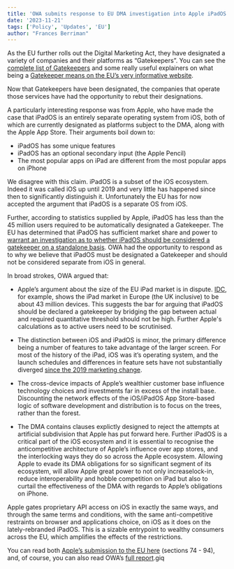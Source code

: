 ```yaml
---
title: 'OWA submits response to EU DMA investigation into Apple iPadOS'
date: '2023-11-21'
tags: ['Policy', 'Updates', 'EU']
author: "Frances Berriman"
---
```


As the EU further rolls out the Digital Marketing Act, they have designated a variety of companies and their platforms as “Gatekeepers”. You can see the [complete list of Gatekeepers](https://ec.europa.eu/commission/presscorner/detail/en/ip_23_4328) and some really useful explainers on what being a [Gatekeeper means on the EU’s very informative website](https://commission.europa.eu/strategy-and-policy/priorities-2019-2024/europe-fit-digital-age/digital-markets-act-ensuring-fair-and-open-digital-markets_en).

Now that Gatekeepers have been designated, the companies that operate those services have had the opportunity to rebut their designations. 

A particularly interesting response was from Apple, who have made the case that iPadOS is an entirely separate operating system from iOS, both of which are currently designated as platforms subject to the DMA, along with the Apple App Store. Their arguments boil down to:
* iPadOS has some unique features
* iPadOS has an optional secondary input (the Apple Pencil)
* The most popular apps on iPad are different from the most popular apps on iPhone

We disagree with this claim. iPadOS is a subset of the iOS ecosystem. Indeed it was called iOS up until 2019 and very little has happened since then to significantly distinguish it. Unfortunately the EU has for now accepted the argument that iPadOS is a separate OS from iOS.

Further, according to statistics supplied by Apple, iPadOS has less than the 45 million users required to be automatically designated a Gatekeeper. The EU has determined that iPadOS has sufficient market share and power to [warrant an investigation as to whether iPadOS should be considered a gatekeeper on a standalone basis](https://ec.europa.eu/competition/digital_markets_act/cases/202343/DMA_100047_5136.pdf). OWA had the opportunity to respond as to why we believe that iPadOS must be designated a Gatekeeper and should not be considered separate from iOS in general.

In broad strokes, OWA argued that:

* Apple’s argument about the size of the EU iPad market is in dispute. [IDC](https://www.idc.com/getdoc.jsp?containerId=IDC_P36344), for example, shows the iPad market in Europe (the UK inclusive) to be about 43 million devices. This suggests the bar for arguing that iPadOS should be declared a gatekeeper by bridging the gap between actual and required quantitative threshold should not be high. Further Apple's calculations as to active users need to be scrutinised.

* The distinction between iOS and iPadOS is minor, the primary difference being a number of features to take advantage of the larger screen. For most of the history of the iPad, iOS was it’s operating system, and the launch schedules and differences in feature sets have not substantially diverged [since the 2019 marketing change](https://en.wikipedia.org/wiki/IPadOS#History). 

* The cross-device impacts of Apple’s wealthier customer base influence technology choices and investments far in excess of the install base. Discounting the network effects of the iOS/iPadOS App Store-based logic of software development and distribution is to focus on the trees, rather than the forest. 

* The DMA contains clauses explictly designed to reject the attempts at artificial subdivision that Apple has put forward here. Further iPadOS is a critical part of the iOS ecosystem and it is essential to recognise the anticompetitive architecture of Apple’s influence over app stores, and the interlocking ways they do so across the Apple ecosystem. Allowing Apple to evade its DMA obligations for so significant segment of its ecosystem, will allow Apple great power to not only increaselock-in, reduce interoperability and hobble competition on iPad but also to curtail the effectiveness of the DMA with regards to Apple’s obligations on iPhone.

Apple gates proprietary API access on iOS in exactly the same ways, and through the same terms and conditions, with the same anti-competitive restraints on browser and applications choice, on iOS as it does on the lately-rebranded iPadOS. This is a sizable entrypoint to wealthy consumers across the EU, which amplifies the effects of the restrictions.

You can read both [Apple’s submission to the EU here](https://ec.europa.eu/competition/digital_markets_act/cases/202344/DMA_100025_228.pdf) (sections 74 - 94), and, of course, you can also read OWA’s [full report](/files/OWA%20-%20Response%20to%20EU%20regarding_Apple_iPadOS_-_v1.1.pdf).giq
